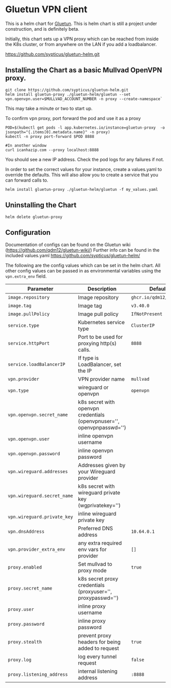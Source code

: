 # Gluetun VPN client

This is a helm chart for [Gluetun](https://github.com/qdm12/gluetun).
This is helm chart is still a project under construction, and is definitely beta.

Initially, this chart sets up a VPN proxy which can be reached from inside the K8s cluster, 
or from anywhere on the LAN if you add a loadbalancer.

https://github.com/sypticus/gluetun-helm.git

## Installing the Chart as a basic Mullvad OpenVPN proxy.

```console
git clone https://github.com/sypticus/gluetun-helm.git
helm install gluetun-proxy ./gluetun-helm/gluetun --set vpn.openvpn.user=$MULLVAD_ACCOUNT_NUMBER -n proxy --create-namespace`
```

This may take a minute or two to start up. 

To confirm vpn proxy, port forward the pod and use it as a proxy
```console
POD=$(kubectl get pods -l app.kubernetes.io/instance=gluetun-proxy  -o jsonpath="{.items[0].metadata.name}" -n proxy)
kubectl -n proxy port-forward $POD 8888

#In another window
curl icanhazip.com --proxy localhost:8888
```
You should see a new IP address.
Check the pod logs for any failures if not.


In order to set the correct values for your instance, create a values.yaml to override the defaults.
This will also allow you to create a service that you can forward calls to.

```console
helm install gluetun-proxy ./gluetun-helm/gluetun -f my_values.yaml
```


## Uninstalling the Chart

```console
helm delete gluetun-proxy
```

## Configuration

Documentation of configs can be found on the Gluetun wiki  (https://github.com/qdm12/gluetun-wiki/)
Further info can be found in the included values.yaml https://github.com/sypticus/gluetun-helm/


The following are the config values which can be set in the helm chart.
All other config values can be passed in as environmental variables using the `vpn.extra_env` field.


| Parameter                   | Description                                                            | Default                 |
|-----------------------------|------------------------------------------------------------------------|-------------------------|
| `image.repository`          | Image repository                                                       | `ghcr.io/qdm12/gluetun` |
| `image.tag`                 | Image tag                                                              | `v3.40.0`               |
| `image.pullPolicy`          | Image pull policy                                                      | `IfNotPresent`          |
| `service.type`              | Kubernetes service type                                                | `ClusterIP`             |
| `service.httpPort`          | Port to be used for proxying http(s) calls.                            | `8888`                  |
| `service.loadBalancerIP`    | If type is LoadBalancer, set the IP                                    |                         |
| `vpn.provider`              | VPN provider name                                                      | `mullvad`               |
| `vpn.type`                  | wireguard or openvpn                                                   | `openvpn`               |
| `vpn.openvpn.secret_name`   | k8s secret with openvpn credentials (openvpnuser='', openvpnpasswd='') |                         |
| `vpn.openvpn.user`          | inline openvpn username                                                |                         |
| `vpn.openvpn.password`      | inline openvpn password                                                |                         |
| `vpn.wireguard.addresses`   | Addresses given by your Wireguard provider                             |                         |
| `vpn.wireguard.secret_name` | k8s secret with wireguard private key (wgprivatekey='')                |                         |
| `vpn.wireguard.private_key` | inline wireguard private key                                           |                         |
| `vpn.dnsAddress`            | Preferred DNS address                                                  | `10.64.0.1`             |
| `vpn.provider_extra_env`    | any extra required env vars for provider                               | `[]`                    |
| `proxy.enabled`             | Set mullvad to proxy mode                                              | `true`                  |
| `proxy.secret_name`         | k8s secret proxy credentials (proxyuser='', proxypasswd='')            |                         |
| `proxy.user`                | inline proxy username                                                  |                         |
| `proxy.password`            | inline proxy password                                                  |                         |
| `proxy.stealth`             | prevent proxy headers for being added to request                       | `true`                  |
| `proxy.log`                 | log every tunnel request                                               | `false`                 |
| `proxy.listening_address`   | internal listening address                                             | `:8888`                 |
